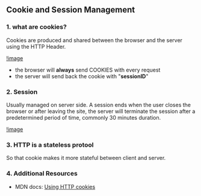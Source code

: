 ## Cookie and Session Management

### 1. what are cookies?

Cookies are produced and shared between the browser and the server using the HTTP Header.

[!image](../assets/cookie_01.png)

- the browser will **always** send COOKIES with every request
- the server will send back the cookie with "**sessionID**"

### 2. Session

Usually managed on server side.
A session ends when the user closes the browser or after leaving the site, the server will terminate the session after a predetermined period of time, commonly 30 minutes duration.

[!image](../assets/cookie_02.png)

### 3. HTTP is a stateless protool

So that cookie makes it more stateful between client and server.

### 4. Additional Resources

- MDN docs: [Using HTTP cookies](https://developer.mozilla.org/en-US/docs/Web/HTTP/Cookies)

